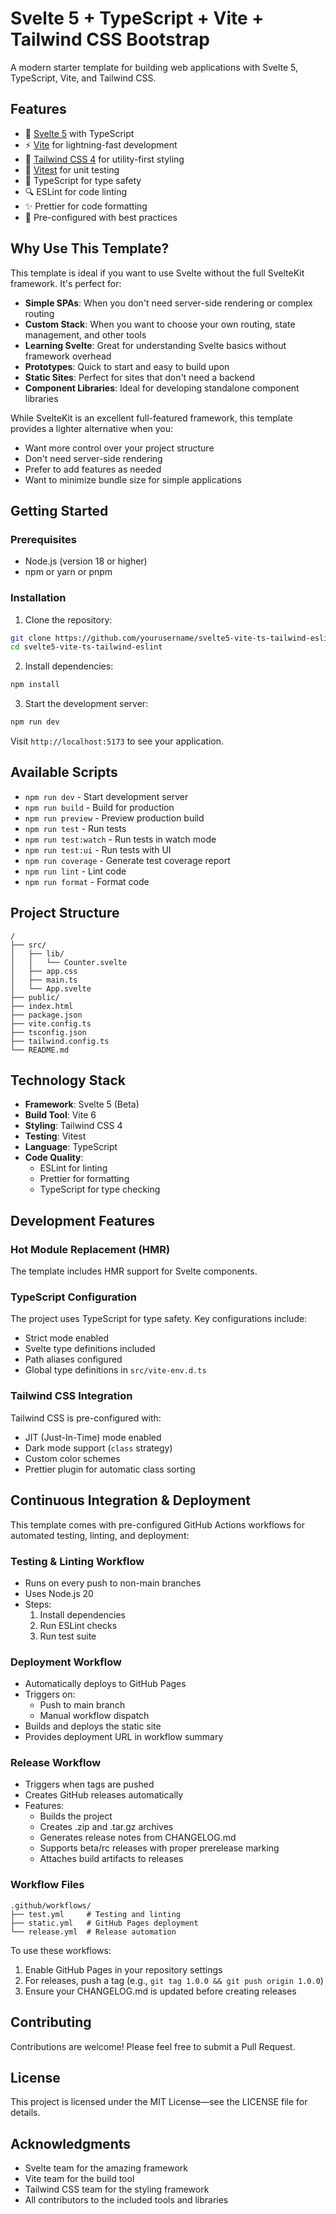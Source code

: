 # Svelte 5 + TypeScript + Vite + Tailwind CSS Bootstrap

A modern starter template for building web applications with Svelte 5, TypeScript, Vite, and Tailwind CSS.

## Features

- 🚀 [Svelte 5](https://svelte.dev) with TypeScript
- ⚡️ [Vite](https://vitejs.dev) for lightning-fast development
- 🎨 [Tailwind CSS 4](https://tailwindcss.com) for utility-first styling
- 🧪 [Vitest](https://vitest.dev) for unit testing
- 📝 TypeScript for type safety
- 🔍 ESLint for code linting
- ✨ Prettier for code formatting
- 🎯 Pre-configured with best practices

## Why Use This Template?

This template is ideal if you want to use Svelte without the full SvelteKit framework. It's perfect for:

- **Simple SPAs**: When you don't need server-side rendering or complex routing
- **Custom Stack**: When you want to choose your own routing, state management, and other tools
- **Learning Svelte**: Great for understanding Svelte basics without framework overhead
- **Prototypes**: Quick to start and easy to build upon
- **Static Sites**: Perfect for sites that don't need a backend
- **Component Libraries**: Ideal for developing standalone component libraries

While SvelteKit is an excellent full-featured framework, this template provides a lighter alternative when you:
- Want more control over your project structure
- Don't need server-side rendering
- Prefer to add features as needed
- Want to minimize bundle size for simple applications

## Getting Started

### Prerequisites

- Node.js (version 18 or higher)
- npm or yarn or pnpm

### Installation

1. Clone the repository:
```bash
git clone https://github.com/yourusername/svelte5-vite-ts-tailwind-eslint.git
cd svelte5-vite-ts-tailwind-eslint
```

2. Install dependencies:
```bash
npm install
```

3. Start the development server:
```bash
npm run dev
```

Visit `http://localhost:5173` to see your application.

## Available Scripts

- `npm run dev` - Start development server
- `npm run build` - Build for production
- `npm run preview` - Preview production build
- `npm run test` - Run tests
- `npm run test:watch` - Run tests in watch mode
- `npm run test:ui` - Run tests with UI
- `npm run coverage` - Generate test coverage report
- `npm run lint` - Lint code
- `npm run format` - Format code

## Project Structure

```
/
├── src/
│   ├── lib/
│   │   └── Counter.svelte
│   ├── app.css
│   ├── main.ts
│   └── App.svelte
├── public/
├── index.html
├── package.json
├── vite.config.ts
├── tsconfig.json
├── tailwind.config.ts
└── README.md
```

## Technology Stack

- **Framework**: Svelte 5 (Beta)
- **Build Tool**: Vite 6
- **Styling**: Tailwind CSS 4
- **Testing**: Vitest
- **Language**: TypeScript
- **Code Quality**:
  - ESLint for linting
  - Prettier for formatting
  - TypeScript for type checking

## Development Features

### Hot Module Replacement (HMR)

The template includes HMR support for Svelte components.

### TypeScript Configuration

The project uses TypeScript for type safety. Key configurations include:

- Strict mode enabled
- Svelte type definitions included
- Path aliases configured
- Global type definitions in `src/vite-env.d.ts`

### Tailwind CSS Integration

Tailwind CSS is pre-configured with:

- JIT (Just-In-Time) mode enabled
- Dark mode support (`class` strategy)
- Custom color schemes
- Prettier plugin for automatic class sorting

## Continuous Integration & Deployment

This template comes with pre-configured GitHub Actions workflows for automated testing, linting, and deployment:

### Testing & Linting Workflow
- Runs on every push to non-main branches
- Uses Node.js 20
- Steps:
  1. Install dependencies
  2. Run ESLint checks
  3. Run test suite

### Deployment Workflow
- Automatically deploys to GitHub Pages
- Triggers on:
  - Push to main branch
  - Manual workflow dispatch
- Builds and deploys the static site
- Provides deployment URL in workflow summary

### Release Workflow
- Triggers when tags are pushed
- Creates GitHub releases automatically
- Features:
  - Builds the project
  - Creates .zip and .tar.gz archives
  - Generates release notes from CHANGELOG.md
  - Supports beta/rc releases with proper prerelease marking
  - Attaches build artifacts to releases

### Workflow Files
```
.github/workflows/
├── test.yml     # Testing and linting
├── static.yml   # GitHub Pages deployment
└── release.yml  # Release automation
```

To use these workflows:
1. Enable GitHub Pages in your repository settings
2. For releases, push a tag (e.g., `git tag 1.0.0 && git push origin 1.0.0`)
3. Ensure your CHANGELOG.md is updated before creating releases

## Contributing

Contributions are welcome! Please feel free to submit a Pull Request.

## License

This project is licensed under the MIT License—see the LICENSE file for details.

## Acknowledgments

- Svelte team for the amazing framework
- Vite team for the build tool
- Tailwind CSS team for the styling framework
- All contributors to the included tools and libraries
